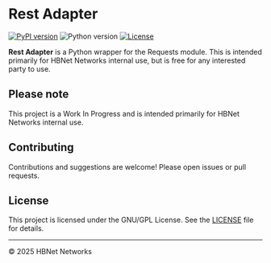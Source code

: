 # Rest Adapter

[![PyPI version](https://badge.fury.io/py/rest-adapter.svg)](https://badge.fury.io/py/rest-adapter)
![Python version](https://img.shields.io/badge/Python_Version-3.10-blue.svg)
[![License](https://img.shields.io/pypi/l/rest-adapter)](https://opensource.org/licenses/GPL-3.0)


**Rest Adapter** is a Python wrapper for the Requests module. This is intended primarily for HBNet Networks internal use, but is free for any interested party to use.

## Please note
This project is a Work In Progress and is intended primarily for HBNet Networks internal use.

## Contributing

Contributions and suggestions are welcome! Please open issues or pull requests.

## License

This project is licensed under the GNU/GPL License. See the [LICENSE](LICENSE) file for details.

---

© 2025 HBNet Networks
